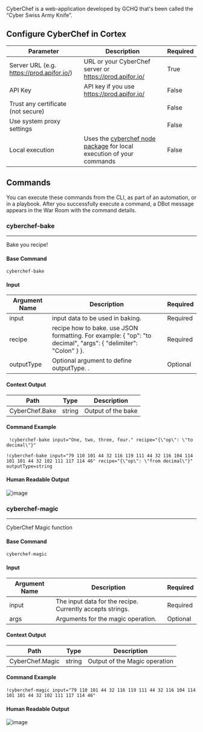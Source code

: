CyberChef is a web-application developed by GCHQ that's been called the “Cyber Swiss Army Knife”. 

## Configure CyberChef in Cortex


| **Parameter** | **Description** | **Required** |
| --- | --- | --- |
| Server URL (e.g. https://prod.apifor.io/) | URL or your CyberChef server or https://prod.apifor.io/ | True |
| API Key | API key if you use https://prod.apifor.io/ | False |
| Trust any certificate (not secure) |  | False |
| Use system proxy settings |  | False |
| Local execution | Uses the [cyberchef node package](https://github.com/polarityio/cyberchef-node) for local execution of your commands | False |

## Commands

You can execute these commands from the CLI, as part of an automation, or in a playbook.
After you successfully execute a command, a DBot message appears in the War Room with the command details.

### cyberchef-bake

***
Bake you recipe!


#### Base Command

`cyberchef-bake`

#### Input

| **Argument Name** | **Description** | **Required** |
| --- | --- | --- |
| input | input data to be used in baking. | Required | 
| recipe | recipe how to bake. use JSON formatting. For example:  {         "op": "to decimal",         "args": {             "delimiter": "Colon"         }     }. | Required | 
| outputType | Optional argument to define outputType. . | Optional | 


#### Context Output

| **Path** | **Type** | **Description** |
| --- | --- | --- |
| CyberChef.Bake | string | Output of the bake | 


#### Command Example

``` !cyberchef-bake input="One, two, three, four." recipe="{\"op\": \"to decimal\"}"```

```!cyberchef-bake input="79 110 101 44 32 116 119 111 44 32 116 104 114 101 101 44 32 102 111 117 114 46" recipe="{\"op\": \"from decimal\"}" outputType=string```

#### Human Readable Output

![image](../../doc_files/138084891-3509076f-3491-4eab-b280-1707d2227d08.png)



### cyberchef-magic

***
CyberChef Magic function


#### Base Command

`cyberchef-magic`

#### Input

| **Argument Name** | **Description** | **Required** |
| --- | --- | --- |
| input | The input data for the recipe. Currently accepts strings. | Required | 
| args | Arguments for the magic operation. | Optional | 


#### Context Output

| **Path** | **Type** | **Description** |
| --- | --- | --- |
| CyberChef.Magic | string | Output of the Magic operation | 


#### Command Example

```!cyberchef-magic input="79 110 101 44 32 116 119 111 44 32 116 104 114 101 101 44 32 102 111 117 114 46"```

#### Human Readable Output

![image](../../doc_files/138084951-8e8225a5-50d5-42df-904f-9c9d0981767a.png)

